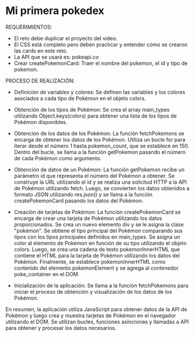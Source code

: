 # Mi primera pokedex

REQUERIMIENTOS:
- El reto debe duplicar el proyecto del video.
- El CSS está completo pero deben practicar y entender cómo se crearon las cards en este reto.
- La API que se usará es: pokeapi.co
- Crear createPokemonCard: Traer el nombre del pokemon, el id y tipo de pokemon.




PROCESO DE REALIZACIÓN:
- Definición de variables y colores: Se definen las variables y los colores asociados a cada tipo de Pokémon en el objeto colors.

- Obtención de los tipos de Pokémon: Se crea el array main_types utilizando Object.keys(colors) para obtener una lista de los tipos de Pokémon disponibles.

- Obtención de los datos de los Pokémon: La función fetchPokemons se encarga de obtener los datos de los Pokémon. Utiliza un bucle for para iterar desde el número 1 hasta pokemon_count, que se establece en 150. Dentro del bucle, se llama a la función getPokemon pasando el número de cada Pokémon como argumento.

- Obtención de datos de un Pokémon: La función getPokemon recibe un parámetro id que representa el número del Pokémon a obtener. Se construye la URL utilizando el id y se realiza una solicitud HTTP a la API de Pokémon utilizando fetch. Luego, se convierten los datos obtenidos a formato JSON utilizando res.json() y se llama a la función createPokemonCard pasando los datos del Pokémon.

- Creación de tarjetas de Pokémon: La función createPokemonCard se encarga de crear una tarjeta de Pokémon utilizando los datos proporcionados. Se crea un nuevo elemento div y se le asigna la clase "pokemon". Se obtiene el tipo principal del Pokémon comparando sus tipos con los tipos principales definidos en main_types. Se asigna un color al elemento de Pokémon en función de su tipo utilizando el objeto colors. Luego, se crea una cadena de texto pokemonInnerHTML que contiene el HTML para la tarjeta de Pokémon utilizando los datos del Pokémon. Finalmente, se establece pokemonInnerHTML como contenido del elemento pokemonElement y se agrega al contenedor poke_container en el DOM.

- Inicialización de la aplicación: Se llama a la función fetchPokemons para iniciar el proceso de obtención y visualización de los datos de los Pokémon.

En resumen, la aplicación utiliza JavaScript para obtener datos de la API de Pokémon y luego crea y muestra tarjetas de Pokémon en el navegador utilizando el DOM. Se utilizan bucles, funciones asíncronas y llamadas a API para obtener y procesar los datos necesarios.


